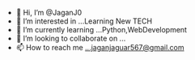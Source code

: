 - 👋 Hi, I’m @JaganJ0
- 👀 I’m interested in ...Learning New TECH
- 🌱 I’m currently learning ...Python,WebDevelopment
- 💞️ I’m looking to collaborate on ...
- 📫 How to reach me ...jaganjaguar567@gmail.com

<!---
JaganJ0/JaganJ0 is a ✨ special ✨ repository because its `README.md` (this file) appears on your GitHub profile.
You can click the Preview link to take a look at your changes.
--->

